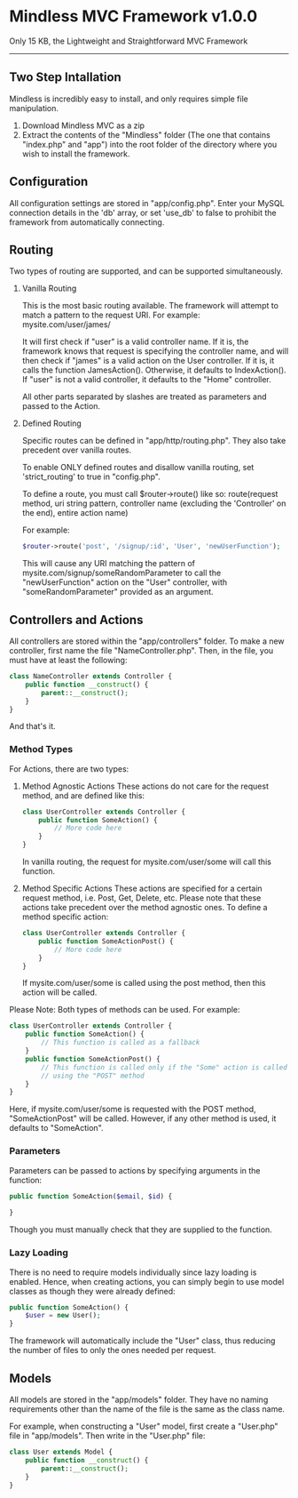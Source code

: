 Mindless MVC Framework v1.0.0
=============

Only 15 KB, the Lightweight and Straightforward MVC Framework
___________________

## Two Step Intallation

Mindless is incredibly easy to install, and only requires simple file manipulation.

1. Download Mindless MVC as a zip
2. Extract the contents of the "Mindless" folder (The one that contains "index.php" and "app") into the root folder of the directory where you wish to install the framework.

## Configuration

All configuration settings are stored in "app/config.php". Enter your MySQL connection details in the 'db' array, or set 'use_db' to false to prohibit the framework from automatically connecting.

## Routing

Two types of routing are supported, and can be supported simultaneously.

1. Vanilla Routing

	This is the most basic routing available. The framework will attempt to match a pattern to the request URI.
	For example: mysite.com/user/james/

	It will first check if "user" is a valid controller name. If it is, the framework knows that request is specifying the controller name, and will then check if "james" is a valid action on the User controller. If it is, it calls the function JamesAction(). Otherwise, it defaults to IndexAction(). If "user" is not a valid controller, it defaults to the "Home" controller.

	All other parts separated by slashes are treated as parameters and passed to the Action.

2. Defined Routing
	
	Specific routes can be defined in "app/http/routing.php". They also take precedent over vanilla routes.

	To enable ONLY defined routes and disallow vanilla routing, set 'strict_routing' to true in "config.php".

	To define a route, you must call $router->route() like so:
	route(request method, uri string pattern, controller name (excluding the 'Controller' on the end), entire action name)

	For example:

	```php
	$router->route('post', '/signup/:id', 'User', 'newUserFunction');
	```

	This will cause any URI matching the pattern of mysite.com/signup/someRandomParameter to call the "newUserFunction" action on the "User" controller, with "someRandomParameter" provided as an argument.


## Controllers and Actions

All controllers are stored within the "app/controllers" folder. To make a new controller, first name the file "NameController.php". Then, in the file, you must have at least the following:

```php
class NameController extends Controller {
	public function __construct() {
		parent::__construct();
	}
}
```

And that's it.

### Method Types

For Actions, there are two types:

1. Method Agnostic Actions
	These actions do not care for the request method, and are defined like this:

	```php
	class UserController extends Controller {
		public function SomeAction() {
			// More code here
		}
	}
	```

	In vanilla routing, the request for mysite.com/user/some will call this function.

2. Method Specific Actions
	These actions are specified for a certain request method, i.e. Post, Get, Delete, etc. Please note that these actions take precedent over the method agnostic ones.
	To define a method specific action:

	```php
	class UserController extends Controller {
		public function SomeActionPost() {
			// More code here
		}
	}
	```

	If mysite.com/user/some is called using the post method, then this action will be called.

Please Note: Both types of methods can be used. For example:

```php
class UserController extends Controller {
	public function SomeAction() {
		// This function is called as a fallback
	}
	public function SomeActionPost() {
		// This function is called only if the "Some" action is called on the "User" controller
		// using the "POST" method
	}
}
```

Here, if mysite.com/user/some is requested with the POST method, "SomeActionPost" will be called. However, if any other method is used, it defaults to "SomeAction". 

### Parameters

Parameters can be passed to actions by specifying arguments in the function:

```php
public function SomeAction($email, $id) {
	
}
```

Though you must manually check that they are supplied to the function.

### Lazy Loading

There is no need to require models individually since lazy loading is enabled. Hence, when creating actions, you can simply begin to use model classes as though they were already defined:

```php
public function SomeAction() {
	$user = new User();
}
```

The framework will automatically include the "User" class, thus reducing the number of files to only the ones needed per request.

## Models

All models are stored in the "app/models" folder. They have no naming requirements other than the name of the file is the same as the class name.

For example, when constructing a "User" model, first create a "User.php" file in "app/models". Then write in the "User.php" file:

```php
class User extends Model {
	public function __construct() {
		parent::__construct();
	}
}
